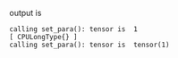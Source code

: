 output is
```
calling set_para(): tensor is  1
[ CPULongType{} ]
calling set_para(): tensor is  tensor(1)
```
